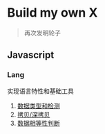 # Build my own X

> 再次发明轮子

## Javascript

### Lang

实现语言特性和基础工具

1. [数据类型和检测](src/javascript/lang/is/README.md)
2. [拷贝/深拷贝](src/javascript/lang/clone/README.md)
3. [数据相等性判断](src/javascript/lang/isEqual/README.md)
